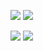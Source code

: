 ![](https://raw.githubusercontent.com/AlbaraHassan/github-stats/master/generated/overview.svg#gh-dark-mode-only)
![](https://raw.githubusercontent.com/AlbaraHassan/github-stats/master/generated/overview.svg#gh-light-mode-only)

![](https://raw.githubusercontent.com/AlbaraHassan/github-stats/master/generated/languages.svg#gh-dark-mode-only)
![](https://raw.githubusercontent.com/AlbaraHassan/github-stats/master/generated/languages.svg#gh-light-mode-only)
